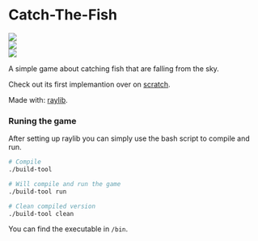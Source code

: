 # Catch-The-Fish

![](./resources/thumbnail_menu.png)<br>
![](./resources/thumbnail_game_play.png)<br>
![](./resources/thumbnail_gameover.png)<br>

A simple game about catching fish that are falling from the sky.

Check out its first implemantion over on [scratch]().

Made with: [raylib]().

### Runing the game 

After setting up raylib you can simply use the bash script to compile and run.

```bash
# Compile
./build-tool

# Will compile and run the game
./build-tool run

# Clean compiled version
./build-tool clean

```

You can find the executable in ```/bin```.
